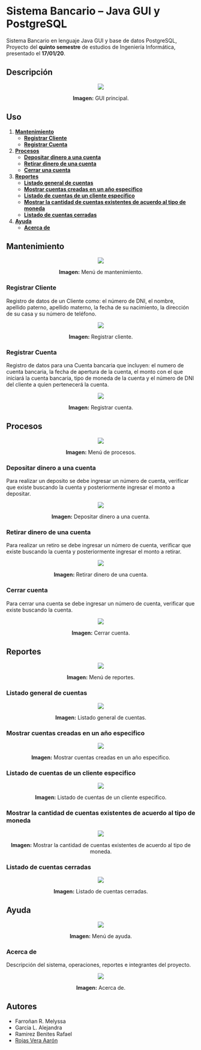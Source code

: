 # Sistema Bancario – Java GUI y PostgreSQL
Sistema Bancario en lenguaje Java GUI y base de datos PostgreSQL, Proyecto del **quinto semestre** de estudios de Ingeniería Informática, presentado el **17/01/20**.

## Descripción

<div align="center">
<img src="src/media/principal-inicio.png">
<p><strong>Imagen:</strong> GUI principal.</p>
</div>

## Uso
1. [**Mantenimiento**](#mantenimiento)
   - [**Registrar Cliente**](#registrar-cliente)
   - [**Registrar Cuenta**](#registrar-cuenta)
2. [**Procesos**](#procesos)
   - [**Depositar dinero a una cuenta**](#depositar-dinero)
   - [**Retirar dinero de una cuenta**](#retirar-dinero)
   - [**Cerrar una cuenta**](#cerrar-cuenta)
3. [**Reportes**](#reportes)
   - [**Listado general de cuentas**](#listado-general-de-cuentas)
   - [**Mostrar cuentas creadas en un año especifico**](#mostrar-cuentas-creadas-en-un-año-especifico)
   - [**Listado de cuentas de un cliente especifico**](#listado-de-cuentas-de-un-cliente-especifico)
   - [**Mostrar la cantidad de cuentas existentes de acuerdo al tipo de moneda**](#mostrar-la-cantidad-de-cuentas-existentes-de-acuerdo-al-tipo-de-moneda)
   - [**Listado de cuentas cerradas**](#listado-de-cuentas-cerradas)
4. [**Ayuda**](#ayuda)
   - [**Acerca de**](#acerca-de)

## Mantenimiento

<div align="center">
<img src="src/media/menu-mantenimiento.png">
<p><strong>Imagen:</strong> Menú de mantenimiento.</p>
</div>

### Registrar Cliente
Registro de datos de un Cliente como: el número de DNI, el nombre, apellido paterno, apellido materno, la fecha de su nacimiento, la dirección de su casa y su número de teléfono.

<div align="center">
<img src="src/media/m1-registrar-cliente.png">
<p><strong>Imagen:</strong> Registrar cliente.</p>
</div>

### Registrar Cuenta
Registro de datos para una Cuenta bancaria que incluyen: el numero de cuenta bancaria, la fecha de apertura de la cuenta, el monto con el que iniciará la cuenta bancaria, tipo de moneda de la cuenta y el número de DNI del cliente a quien pertenecerá la cuenta.

<div align="center">
<img src="src/media/m2-registrar-cuenta.png">
<p><strong>Imagen:</strong> Registrar cuenta.</p>
</div>

## Procesos

<div align="center">
<img src="src/media/menu-procesos.png">
<p><strong>Imagen:</strong> Menú de procesos.</p>
</div>

### Depositar dinero a una cuenta
Para realizar un deposito se debe ingresar un número de cuenta, verificar que existe buscando la cuenta y posteriormente ingresar el monto a depositar.

<div align="center">
<img src="src/media/p1-deposito.png">
<p><strong>Imagen:</strong> Depositar dinero a una cuenta.</p>
</div>

### Retirar dinero de una cuenta
Para realizar un retiro se debe ingresar un número de cuenta, verificar que existe buscando la cuenta y posteriormente ingresar el monto a retirar.

<div align="center">
<img src="src/media/p2-retiro.png">
<p><strong>Imagen:</strong> Retirar dinero de una cuenta.</p>
</div>

### Cerrar cuenta
Para cerrar una cuenta se debe ingresar un número de cuenta, verificar que existe buscando la cuenta.

<div align="center">
<img src="src/media/p3-cerrar-cuenta.png">
<p><strong>Imagen:</strong> Cerrar cuenta.</p>
</div>

## Reportes

<div align="center">
<img src="src/media/menu-reportes.png">
<p><strong>Imagen:</strong> Menú de reportes.</p>
</div>


### Listado general de cuentas 

<div align="center">
<img src="src/media/r1-reporte1.png">
<p><strong>Imagen:</strong> Listado general de cuentas.</p>
</div>

### Mostrar cuentas creadas en un año especifico 

<div align="center">
<img src="src/media/r2-reporte2.png">
<p><strong>Imagen:</strong> Mostrar cuentas creadas en un año especifico.</p>
</div>

### Listado de cuentas de un cliente especifico

<div align="center">
<img src="src/media/r3-reporte3.png">
<p><strong>Imagen:</strong> Listado de cuentas de un cliente especifico.</p>
</div>

### Mostrar la cantidad de cuentas existentes de acuerdo al tipo de moneda 

<div align="center">
<img src="src/media/r4-reporte4.png">
<p><strong>Imagen:</strong> Mostrar la cantidad de cuentas existentes de acuerdo al tipo de moneda.</p>
</div>

### Listado de cuentas cerradas

<div align="center">
<img src="src/media/r5-reporte5.png">
<p><strong>Imagen:</strong> Listado de cuentas cerradas.</p>
</div>

## Ayuda

<div align="center">
<img src="src/media/menu-ayuda.png">
<p><strong>Imagen:</strong> Menú de ayuda.</p>
</div>

### Acerca de
Descripción del sistema, operaciones, reportes e integrantes del proyecto.

<div align="center">
<img src="src/media/a1-acerca-de.png">
<p><strong>Imagen:</strong> Acerca de.</p>
</div>

## Autores
- Farroñan R. Melyssa
- Garcia L. Alejandra
- Ramirez Benites Rafael
- [Rojas Vera Aarón](https://github.com/Aaron-Shrike)
